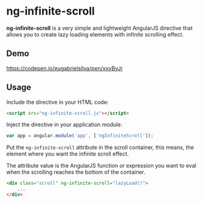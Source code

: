 # ng-infinite-scroll
**ng-infinite-scroll** is a very simple and lightweight AngularJS directive that allows you to create lazy loading elements with infinite scrolling effect.

## Demo
https://codepen.io/eugabrielsilva/pen/xxyByJr

## Usage
Include the directive in your HTML code:

```html
<script src="ng-infinite-scroll.js"></script>
```

Inject the directive in your application module:

```js
var app = angular.module('app', ['ngInfiniteScroll']);
```

Put the `ng-infinite-scroll` attribute in the scroll container, this means, the element where you want the infinite scroll effect.

The attribute value is the AngularJS function or expression you want to eval when the scrolling reaches the bottom of the container.

```html
<div class="scroll" ng-infinite-scroll="lazyLoad()">
    ...
</div>
```
